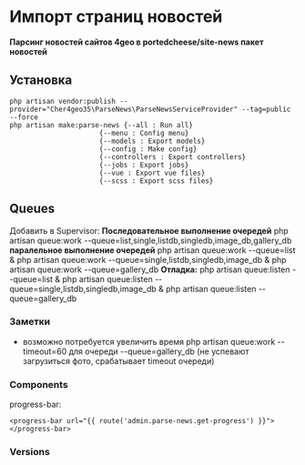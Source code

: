 # Импорт страниц новостей

**Парсинг новостей сайтов 4geo в portedcheese/site-news пакет новостей**

## Установка
    php artisan vendor:publish --provider="Cher4geo35\ParseNews\ParseNewsServiceProvider" --tag=public --force
    php artisan make:parse-news {--all : Run all}
                          {--menu : Config menu}
                          {--models : Export models}
                          {--config : Make config}
                          {--controllers : Export controllers}
                          {--jobs : Export jobs}
                          {--vue : Export vue files}
                          {--scss : Export scss files}

## Queues
Добавить в Supervisor:
**Последовательное выполнение очередей** 
        php artisan queue:work --queue=list,single,listdb,singledb,image_db,gallery_db
**паралельное выполнение очередей**
       php artisan queue:work --queue=list  &    php artisan queue:work --queue=single,listdb,singledb,image_db &  php artisan queue:work --queue=gallery_db
**Отладка:**
  php artisan queue:listen --queue=list  &    php artisan queue:listen --queue=single,listdb,singledb,image_db &  php artisan queue:listen --queue=gallery_db

### Заметки
- возможно потребуется увеличить время php artisan queue:work --timeout=60 для очереди --queue=gallery_db (не успевают загрузиться фото, срабатывает timeout очереди)

### Components

progress-bar:

    <progress-bar url="{{ route('admin.parse-news.get-progress') }}">
    </progress-bar>

### Versions
